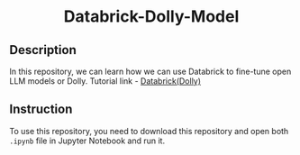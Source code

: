 <h1 align="center">
    <b>Databrick-Dolly-Model</b> 
<br>
</h1>

## Description
In this repository, we can learn how we can use Databrick to fine-tune open LLM models or Dolly.
Tutorial link - <a href='https://pages.databricks.com/202304-APJ-WB-Dolly-LLM_01.OnDemand-Thank-You-webinar-OD.html'>Databrick(Dolly)</a>

## Instruction
To use this repository, you need to download this repository and open both ```.ipynb``` file in Jupyter Notebook and run it.
